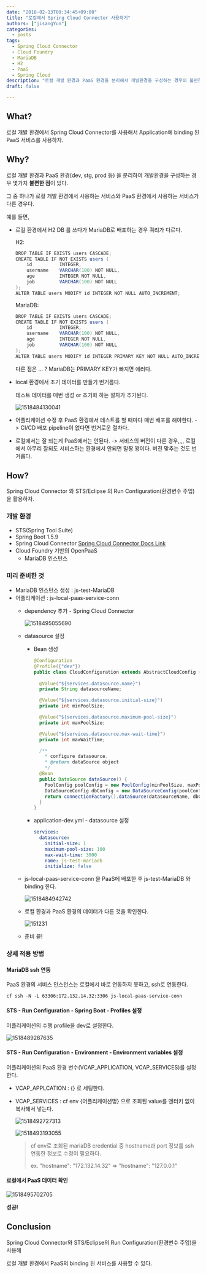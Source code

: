```yaml
---
date: "2018-02-13T08:34:45+09:00"
title: "로컬에서 Spring Cloud Connector 사용하기"
authors: ["jisangYun"]
categories:
  - posts
tags:
  - Spring Cloud Connector
  - Cloud Foundry
  - MariaDB
  - H2
  - PaaS
  - Spring Cloud
description: "로컬 개발 환경과 PaaS 환경을 분리해서 개발환경을 구성하는 경우의 불편한점을 개선하기 위한 방법을 찾아보자"
draft: false

---
```




## What?

로컬 개발 환경에서 Spring Cloud Connector를 사용해서 Application에 binding 된 PaaS 서비스를 사용하자.



## Why?

로컬 개발 환경과 PaaS 환경(dev, stg, prod 등) 을 분리하여 개발환경을 구성하는 경우 몇가지 **불편한 점**이 있다.

그 중 하나가 로컬 개발 환경에서 사용하는 서비스와 PaaS 환경에서 사용하는 서비스가 다른 경우다.



예를 들면,

  - 로컬 환경에서 H2 DB 를 쓰다가 MariaDB로 배포하는 경우 쿼리가 다르다.
    
    H2:

    ```java
    DROP TABLE IF EXISTS users CASCADE;
    CREATE TABLE IF NOT EXISTS users (
       	id 			INTEGER,
       	username 	VARCHAR(100) NOT NULL,
        age 		INTEGER NOT NULL,
        job      	VARCHAR(100) NOT NULL
    );
    ALTER TABLE users MODIFY id INTEGER NOT NULL AUTO_INCREMENT;
    ```

    MariaDB:

    ```java
    DROP TABLE IF EXISTS users CASCADE;
    CREATE TABLE IF NOT EXISTS users (
       	id 			INTEGER,
        username 	VARCHAR(100) NOT NULL,
        age 		INTEGER NOT NULL,
        job      	VARCHAR(100) NOT NULL
    );
    ALTER TABLE users MODIFY id INTEGER PRIMARY KEY NOT NULL AUTO_INCREMENT;
    ```

    다른 점은 ... ?      MariaDB는 PRIMARY KEY가 빠지면 에러다.

  - local 환경에서 초기 데이터를 만들기 번거롭다. 

    테스트 데이터를 매번 생성 or 초기화 하는 절차가 추가된다.

    ![1518484130041](1518484130041.png)

  - 어플리케이션 수정 후 PaaS 환경에서 테스트를 할 때마다 매번 배포를 해야한다. -> CI/CD 배포 pipeline이 없다면 번거로운 절차다.

  - 로컬에서는 잘 되는게 PaaS에서는 안된다. -> 서비스의 버전이 다른 경우,,,, 로컬에서 아무리 잘되도 서비스하는 환경에서 안되면 말짱 꽝이다. 버전 맞추는 것도 번거롭다.



## How?

Spring Cloud Connector 와 STS/Eclipse 의 Run Configuration(환경변수 주입) 을 활용하자.

### 개발 환경
- STS(Spring Tool Suite)
- Spring Boot 1.5.9
- Spring Cloud Connector [Spring Cloud Connector Docs Link](http://cloud.spring.io/spring-cloud-connectors/spring-cloud-connectors.html)
- Cloud Foundry 기반의 OpenPaaS
  - MariaDB 인스턴스


### 미리 준비한 것
- MariaDB 인스턴스 생성 : js-test-MariaDB
- 어플리케이션 : js-local-paas-service-conn
  - dependency 추가 - Spring Cloud Connector
  
    ![1518495055690](1518495055690.png)
    
  - datasource 설정
    - Bean 생성
      ```java
      @Configuration
      @Profile({"dev"})
      public class CloudConfiguration extends AbstractCloudConfig {
        
        @Value("${services.datasource.name}")
        private String datasourceName;

        @Value("${services.datasource.initial-size}")
        private int minPoolSize;

        @Value("${services.datasource.maximum-pool-size}")
        private int maxPoolSize;

        @Value("${services.datasource.max-wait-time}")
        private int maxWaitTime;

        /**
          * configure datasource.
          * @return dataSource object
          */
        @Bean
        public DataSource dataSource() {
          PoolConfig poolConfig = new PoolConfig(minPoolSize, maxPoolSize, maxWaitTime);
          DataSourceConfig dbConfig = new DataSourceConfig(poolConfig, null);
          return connectionFactory().dataSource(datasourceName, dbConfig);
        }
      }
      ```

    - application-dev.yml - datasource 설정
      ```yaml
      services:
        datasource: 
          initial-size: 1
          maximum-pool-size: 100
          max-wait-time: 3000
          name: js-test-mariadb
          initialize: false
      ```

  - js-local-paas-service-conn 을 PaaS에 배포한 후 js-test-MariaDB 와 binding 한다.

      ![1518484942742](1518484942742.png)

  - 로컬 환경과 PaaS 환경의 데이터가 다른 것을 확인한다.

      ![151231](151231-8495551138.png)
      
  - 준비 끝!



### 상세 적용 방법

#### MariaDB ssh 연동

PaaS 환경의 서비스 인스턴스는 로컬에서 바로 연동하지 못하고, ssh로 연동한다.

`cf ssh -N -L 63306:172.132.14.32:3306 js-local-paas-service-conn`

#### STS - Run Configuration - Spring Boot - Profiles 설정

어플리케이션의 수행 profile을 dev로 설정한다.

![1518489287635](1518489287635.png)

#### STS - Run Configuration - Environment - Environment variables 설정

어플리케이션의 PaaS 환경 변수(VCAP_APPLICATION, VCAP_SERVICES)를 설정한다.

  - VCAP_APPLCATION : {} 로 세팅한다.
  - VCAP_SERVICES : cf env {어플리케이션명} 으로 조회된 value를 엔터키 없이 복사해서 넣는다.

      ![1518492727313](1518492727313.png)

      ![1518493193055](1518493193055.png)

      > cf env로 조회된 mariaDB credential 중 hostname과 port 정보를 ssh 연동한 정보로 수정이 필요하다.
      >
      > ex. "hostname": "172.132.14.32" => "hostname": "127.0.0.1"

#### 로컬에서 PaaS 데이터 확인

![1518495702705](1518495702705.png)

**성공!**

  

## Conclusion

Spring Cloud Connector와 STS/Eclipse의 Run Configuration(환경변수 주입)을 사용해

로컬 개발 환경에서 PaaS의 binding 된 서비스를 사용할 수 있다.

